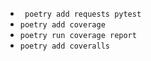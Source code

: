 - ` poetry add requests pytest`
- `poetry add coverage`
- `poetry run coverage report`
- `poetry add coveralls`